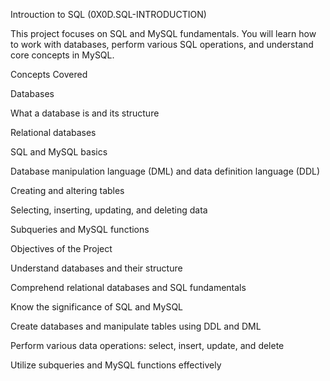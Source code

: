 Introuction to SQL (0X0D.SQL-INTRODUCTION)


This project focuses on SQL and MySQL fundamentals. You will learn how to work with databases, perform various SQL operations, and understand core concepts in MySQL.


Concepts Covered


Databases

What a database is and its structure

Relational databases

SQL and MySQL basics

Database manipulation language (DML) and data definition language (DDL)

Creating and altering tables

Selecting, inserting, updating, and deleting data

Subqueries and MySQL functions


Objectives of the Project


Understand databases and their structure

Comprehend relational databases and SQL fundamentals

Know the significance of SQL and MySQL

Create databases and manipulate tables using DDL and DML

Perform various data operations: select, insert, update, and delete

Utilize subqueries and MySQL functions effectively
